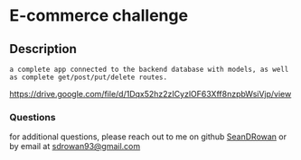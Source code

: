  # E-commerce challenge
  
## Description
    a complete app connected to the backend database with models, as well as complete get/post/put/delete routes.
https://drive.google.com/file/d/1Dqx52hz2zICyzlOF63Xff8nzpbWsiVjp/view
     
### Questions
for additional questions, please reach out to me on github
[SeanDRowan](https://github.com/SeanDRowan)
    or by email at
<sdrowan93@gmail.com>
     
